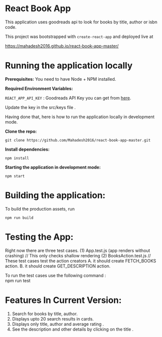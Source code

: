 # React Book App

This application uses goodreads api to look for books by title, author or isbn code.

This project was bootstrapped with `create-react-app` and deployed live at

https://mahadesh2016.github.io/react-book-app-master/

# Running the application locally

**Prerequisites:** You need to have Node + NPM installed.

**Required Environment Variables:**

`REACT_APP_API_KEY` : Goodreads API Key you can get from [here](https://www.goodreads.com/api/keys).

Update the key in the src/keys file .

Having done that, here is how to run the application locally in development mode.

**Clone the repo:**

    git clone https://github.com/Mahadesh2016/react-book-app-master.git

**Install dependencies:**

    npm install

**Starting the application in development mode:**

    npm start

# Building the application:

To build the production assets, run

    npm run build

# Testing the App:

Right now there are three test cases.
(1) App.test.js (app renders without crashing) // This only checks shallow rendering
(2) BooksAction.test.js // These test cases test the action creators
A. it should create FETCH_BOOKS action.
B. it should create GET_DESCRIPTION action.

To run the test cases use the following command :  
 npm run test

# Features In Current Version:

1. Search for books by title, author.
2. Displays upto 20 search results in cards.
3. Displays only title, author and average rating .
4. See the description and other details by clicking on the title .
